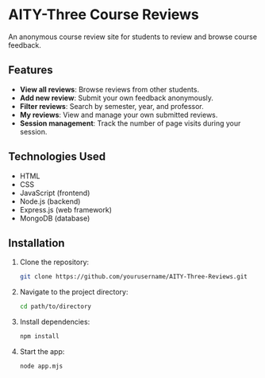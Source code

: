 # AITY-Three Course Reviews

An anonymous course review site for students to review and browse course feedback.

## Features

- **View all reviews**: Browse reviews from other students.
- **Add new review**: Submit your own feedback anonymously.
- **Filter reviews**: Search by semester, year, and professor.
- **My reviews**: View and manage your own submitted reviews.
- **Session management**: Track the number of page visits during your session.

## Technologies Used

- HTML
- CSS
- JavaScript (frontend)
- Node.js (backend)
- Express.js (web framework)
- MongoDB (database)

## Installation

1. Clone the repository:
   ```bash
   git clone https://github.com/yourusername/AITY-Three-Reviews.git
    ```

2. Navigate to the project directory:

    ```bash
    cd path/to/directory
    ```
    
3. Install dependencies:

    ```bash
    npm install
    ```
    
4. Start the app:

    ```bash
    node app.mjs
    ```
